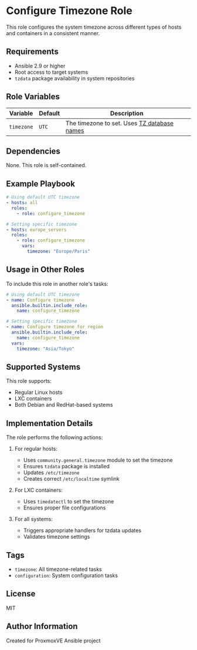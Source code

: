 # Configure Timezone Role

This role configures the system timezone across different types of hosts and containers in a consistent manner.

## Requirements

- Ansible 2.9 or higher
- Root access to target systems
- `tzdata` package availability in system repositories

## Role Variables

| Variable | Default | Description |
|----------|---------|-------------|
| `timezone` | `UTC` | The timezone to set. Uses [TZ database names](https://en.wikipedia.org/wiki/List_of_tz_database_time_zones) |

## Dependencies

None. This role is self-contained.

## Example Playbook

```yaml
# Using default UTC timezone
- hosts: all
  roles:
    - role: configure_timezone

# Setting specific timezone
- hosts: europe_servers
  roles:
    - role: configure_timezone
      vars:
        timezone: "Europe/Paris"
```

## Usage in Other Roles

To include this role in another role's tasks:

```yaml
# Using default UTC timezone
- name: Configure timezone
  ansible.builtin.include_role:
    name: configure_timezone

# Setting specific timezone
- name: Configure timezone for region
  ansible.builtin.include_role:
    name: configure_timezone
  vars:
    timezone: "Asia/Tokyo"
```

## Supported Systems

This role supports:
- Regular Linux hosts
- LXC containers
- Both Debian and RedHat-based systems

## Implementation Details

The role performs the following actions:

1. For regular hosts:
   - Uses `community.general.timezone` module to set the timezone
   - Ensures `tzdata` package is installed
   - Updates `/etc/timezone`
   - Creates correct `/etc/localtime` symlink

2. For LXC containers:
   - Uses `timedatectl` to set the timezone
   - Ensures proper file configurations

3. For all systems:
   - Triggers appropriate handlers for tzdata updates
   - Validates timezone settings

## Tags

- `timezone`: All timezone-related tasks
- `configuration`: System configuration tasks

## License

MIT

## Author Information

Created for ProxmoxVE Ansible project 
